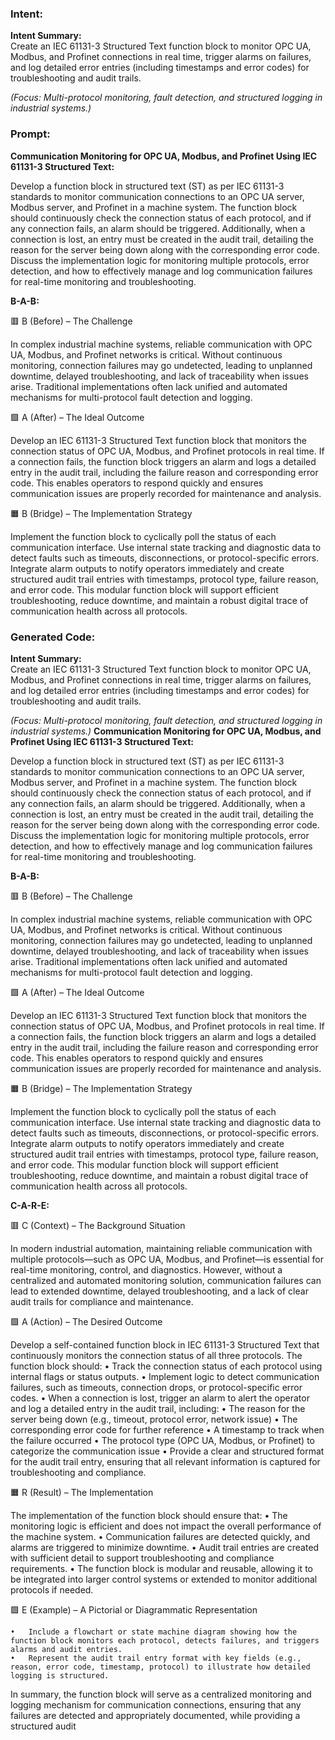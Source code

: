 ### Intent:
**Intent Summary:**  
Create an IEC 61131-3 Structured Text function block to monitor OPC UA, Modbus, and Profinet connections in real time, trigger alarms on failures, and log detailed error entries (including timestamps and error codes) for troubleshooting and audit trails.  

*(Focus: Multi-protocol monitoring, fault detection, and structured logging in industrial systems.)*

### Prompt:
**Communication Monitoring for OPC UA, Modbus, and Profinet Using IEC 61131-3 Structured Text:**

Develop a function block in structured text (ST) as per IEC 61131-3 standards to monitor communication connections to an OPC UA server, Modbus server, and Profinet in a machine system. The function block should continuously check the connection status of each protocol, and if any connection fails, an alarm should be triggered. Additionally, when a connection is lost, an entry must be created in the audit trail, detailing the reason for the server being down along with the corresponding error code. Discuss the implementation logic for monitoring multiple protocols, error detection, and how to effectively manage and log communication failures for real-time monitoring and troubleshooting.

**B-A-B:**

🟥 B (Before) – The Challenge

In complex industrial machine systems, reliable communication with OPC UA, Modbus, and Profinet networks is critical. Without continuous monitoring, connection failures may go undetected, leading to unplanned downtime, delayed troubleshooting, and lack of traceability when issues arise. Traditional implementations often lack unified and automated mechanisms for multi-protocol fault detection and logging.

🟩 A (After) – The Ideal Outcome

Develop an IEC 61131-3 Structured Text function block that monitors the connection status of OPC UA, Modbus, and Profinet protocols in real time. If a connection fails, the function block triggers an alarm and logs a detailed entry in the audit trail, including the failure reason and corresponding error code. This enables operators to respond quickly and ensures communication issues are properly recorded for maintenance and analysis.

🟧 B (Bridge) – The Implementation Strategy

Implement the function block to cyclically poll the status of each communication interface. Use internal state tracking and diagnostic data to detect faults such as timeouts, disconnections, or protocol-specific errors. Integrate alarm outputs to notify operators immediately and create structured audit trail entries with timestamps, protocol type, failure reason, and error code. This modular function block will support efficient troubleshooting, reduce downtime, and maintain a robust digital trace of communication health across all protocols.

### Generated Code:
**Intent Summary:**  
Create an IEC 61131-3 Structured Text function block to monitor OPC UA, Modbus, and Profinet connections in real time, trigger alarms on failures, and log detailed error entries (including timestamps and error codes) for troubleshooting and audit trails.  

*(Focus: Multi-protocol monitoring, fault detection, and structured logging in industrial systems.)*
**Communication Monitoring for OPC UA, Modbus, and Profinet Using IEC 61131-3 Structured Text:**

Develop a function block in structured text (ST) as per IEC 61131-3 standards to monitor communication connections to an OPC UA server, Modbus server, and Profinet in a machine system. The function block should continuously check the connection status of each protocol, and if any connection fails, an alarm should be triggered. Additionally, when a connection is lost, an entry must be created in the audit trail, detailing the reason for the server being down along with the corresponding error code. Discuss the implementation logic for monitoring multiple protocols, error detection, and how to effectively manage and log communication failures for real-time monitoring and troubleshooting.

**B-A-B:**

🟥 B (Before) – The Challenge

In complex industrial machine systems, reliable communication with OPC UA, Modbus, and Profinet networks is critical. Without continuous monitoring, connection failures may go undetected, leading to unplanned downtime, delayed troubleshooting, and lack of traceability when issues arise. Traditional implementations often lack unified and automated mechanisms for multi-protocol fault detection and logging.

🟩 A (After) – The Ideal Outcome

Develop an IEC 61131-3 Structured Text function block that monitors the connection status of OPC UA, Modbus, and Profinet protocols in real time. If a connection fails, the function block triggers an alarm and logs a detailed entry in the audit trail, including the failure reason and corresponding error code. This enables operators to respond quickly and ensures communication issues are properly recorded for maintenance and analysis.

🟧 B (Bridge) – The Implementation Strategy

Implement the function block to cyclically poll the status of each communication interface. Use internal state tracking and diagnostic data to detect faults such as timeouts, disconnections, or protocol-specific errors. Integrate alarm outputs to notify operators immediately and create structured audit trail entries with timestamps, protocol type, failure reason, and error code. This modular function block will support efficient troubleshooting, reduce downtime, and maintain a robust digital trace of communication health across all protocols.  

**C-A-R-E:**

🟥 C (Context) – The Background Situation

In modern industrial automation, maintaining reliable communication with multiple protocols—such as OPC UA, Modbus, and Profinet—is essential for real-time monitoring, control, and diagnostics. However, without a centralized and automated monitoring solution, communication failures can lead to extended downtime, delayed troubleshooting, and a lack of clear audit trails for compliance and maintenance.

🟩 A (Action) – The Desired Outcome

Develop a self-contained function block in IEC 61131-3 Structured Text that continuously monitors the connection status of all three protocols. The function block should:
	•	Track the connection status of each protocol using internal flags or status outputs.
	•	Implement logic to detect communication failures, such as timeouts, connection drops, or protocol-specific error codes.
	•	When a connection is lost, trigger an alarm to alert the operator and log a detailed entry in the audit trail, including:
	•	The reason for the server being down (e.g., timeout, protocol error, network issue)
	•	The corresponding error code for further reference
	•	A timestamp to track when the failure occurred
	•	The protocol type (OPC UA, Modbus, or Profinet) to categorize the communication issue
	•	Provide a clear and structured format for the audit trail entry, ensuring that all relevant information is captured for troubleshooting and compliance.

🟧 R (Result) – The Implementation

The implementation of the function block should ensure that:
	•	The monitoring logic is efficient and does not impact the overall performance of the machine system.
	•	Communication failures are detected quickly, and alarms are triggered to minimize downtime.
	•	Audit trail entries are created with sufficient detail to support troubleshooting and compliance requirements.
	•	The function block is modular and reusable, allowing it to be integrated into larger control systems or extended to monitor additional protocols if needed.

🟩 E (Example) – A Pictorial or Diagrammatic Representation

	•	Include a flowchart or state machine diagram showing how the function block monitors each protocol, detects failures, and triggers alarms and audit entries.
	•	Represent the audit trail entry format with key fields (e.g., reason, error code, timestamp, protocol) to illustrate how detailed logging is structured.

In summary, the function block will serve as a centralized monitoring and logging mechanism for communication connections, ensuring that any failures are detected and appropriately documented, while providing a structured audit
